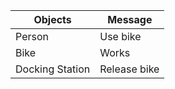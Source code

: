 | Objects         | Message      |
| -------         | -------      |
| Person          | Use bike     | 
| Bike            | Works        |
| Docking Station | Release bike |
